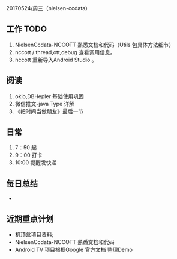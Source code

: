 20170524/周三（nielsen-ccdata）

工作 TODO
---
1. NielsenCcdata-NCCOTT  熟悉文档和代码（Utils 包具体方法细节）
2. nccott / thread,ott,debug 查看调用信息。
3. nccott 重新导入Android Studio 。

阅读
----
1. okio,DBHepler 基础使用巩固
2. 微信推文-java Type 详解
3. 《把时间当做朋友》最后一节

日常
----
1. 7：50 起
2. 9：00 打卡
3. 10:00 提醒发快递


每日总结
--------
- 
近期重点计划
-----------
- 机顶盒项目资料;
- NielsenCcdata-NCCOTT  熟悉文档和代码
- Android TV 项目根据Google 官方文档 整理Demo

